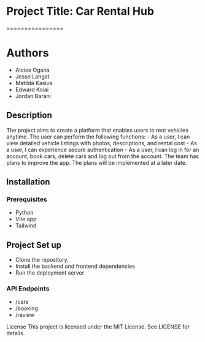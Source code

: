 
# Project Title: Car Rental Hub
================

# Authors
* Aloice Ogana
* Jesse Langat
* Matilda Kasiva
* Edward Koiai
* Jordan Barani

## Description
The project aims to create a platform that enables users to rent vehicles anytime.
The user can perform the following functions: 
    - As a user, I can view detailed vehicle listings with photos, descriptions, and rental cost
    - As a user, I can experience secure authentication 
    - As a user, I can log in for an account, book cars, delete cars and log out from the account.
The team has plans to improve the app. The plans will be implemented at a later date.
 
## Installation
### Prerequisites
* Python
* Vite app
* Tailwind

## Project Set up
* Clone the repository.
* Install the backend and frontend dependencies
* Run the deployment server

### API Endpoints
* /cars
* /booking
* /review

License
This project is licensed under the MIT License. See LICENSE for details.

